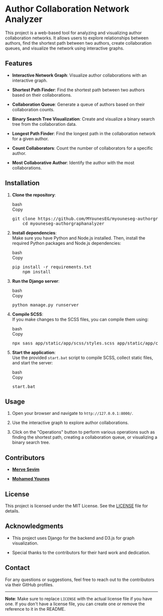 <div class="ds-markdown ds-markdown--block" style="--ds-md-zoom: 1.143;">
    <h1>Author Collaboration Network Analyzer</h1>
    <p>This project is a web-based tool for analyzing and visualizing author collaboration networks. It allows users to
        explore relationships between authors, find the shortest path between two authors, create collaboration queues,
        and visualize the network using interactive graphs.</p>
    <h2>Features</h2>
    <ul>
        <li>
            <p><strong>Interactive Network Graph</strong>: Visualize author collaborations with an interactive graph.
            </p>
        </li>
        <li>
            <p><strong>Shortest Path Finder</strong>: Find the shortest path between two authors based on their
                collaborations.</p>
        </li>
        <li>
            <p><strong>Collaboration Queue</strong>: Generate a queue of authors based on their collaboration counts.
            </p>
        </li>
        <li>
            <p><strong>Binary Search Tree Visualization</strong>: Create and visualize a binary search tree from the
                collaboration data.</p>
        </li>
        <li>
            <p><strong>Longest Path Finder</strong>: Find the longest path in the collaboration network for a given
                author.</p>
        </li>
        <li>
            <p><strong>Count Collaborators</strong>: Count the number of collaborators for a specific author.</p>
        </li>
        <li>
            <p><strong>Most Collaborative Author</strong>: Identify the author with the most collaborations.</p>
        </li>
    </ul>
    <h2>Installation</h2>
    <ol start="1">
        <li>
            <p><strong>Clone the repository</strong>:</p>
            <div class="md-code-block">
                <div class="md-code-block-banner-wrap">
                    <div class="md-code-block-banner">
                        <div class="md-code-block-infostring">bash</div>
                        <div class="md-code-block-action">
                            <div class="ds-markdown-code-copy-button">Copy</div>
                        </div>
                    </div>
                </div>
                <pre><span class="token function">git</span> clone https://github.com/MYounesEG/myouneseg-authorgraphanalyzer.git
    <span class="token builtin class-name">cd</span> myouneseg-authorgraphanalyzer</pre>
            </div>
        </li>
        <li>
            <p><strong>Install dependencies</strong>:<br>Make sure you have Python and Node.js installed. Then, install
                the required Python packages and Node.js dependencies:</p>
            <div class="md-code-block">
                <div class="md-code-block-banner-wrap">
                    <div class="md-code-block-banner">
                        <div class="md-code-block-infostring">bash</div>
                        <div class="md-code-block-action">
                            <div class="ds-markdown-code-copy-button">Copy</div>
                        </div>
                    </div>
                </div>
                <pre>pip <span class="token function">install</span> <span class="token parameter variable">-r</span> requirements.txt
    <span class="token function">npm</span> <span class="token function">install</span></pre>
            </div>
        </li>
        <li>
            <p><strong>Run the Django server</strong>:</p>
            <div class="md-code-block">
                <div class="md-code-block-banner-wrap">
                    <div class="md-code-block-banner">
                        <div class="md-code-block-infostring">bash</div>
                        <div class="md-code-block-action">
                            <div class="ds-markdown-code-copy-button">Copy</div>
                        </div>
                    </div>
                </div>
                <pre>python manage.py runserver</pre>
            </div>
        </li>
        <li>
            <p><strong>Compile SCSS</strong>:<br>If you make changes to the SCSS files, you can compile them using:</p>
            <div class="md-code-block">
                <div class="md-code-block-banner-wrap">
                    <div class="md-code-block-banner">
                        <div class="md-code-block-infostring">bash</div>
                        <div class="md-code-block-action">
                            <div class="ds-markdown-code-copy-button">Copy</div>
                        </div>
                    </div>
                </div>
                <pre>npx sass app/static/app/scss/styles.scss app/static/app/css/styles.css</pre>
            </div>
        </li>
        <li>
            <p><strong>Start the application</strong>:<br>Use the provided <code>start.bat</code> script to compile
                SCSS, collect static files, and start the server:</p>
            <div class="md-code-block">
                <div class="md-code-block-banner-wrap">
                    <div class="md-code-block-banner">
                        <div class="md-code-block-infostring">bash</div>
                        <div class="md-code-block-action">
                            <div class="ds-markdown-code-copy-button">Copy</div>
                        </div>
                    </div>
                </div>
                <pre>start.bat</pre>
            </div>
        </li>
    </ol>
    <h2>Usage</h2>
    <ol start="1">
        <li>
            <p>Open your browser and navigate to <code>http://127.0.0.1:8000/</code>.</p>
        </li>
        <li>
            <p>Use the interactive graph to explore author collaborations.</p>
        </li>
        <li>
            <p>Click on the "Operations" button to perform various operations such as finding the shortest path,
                creating a collaboration queue, or visualizing a binary search tree.</p>
        </li>
    </ol>
    <h2>Contributors</h2>
    <ul>
        <li>
            <p><strong><a href="https://github.com/MerveSevim44" target="_blank" rel="noreferrer">Merve
                        Sevim</a></strong></p>
        </li>
        <li>
            <p><strong><a href="https://github.com/MYounesEG" target="_blank" rel="noreferrer">Mohamed
                        Younes</a></strong></p>
        </li>
    </ul>
    <h2>License</h2>
    <p>This project is licensed under the MIT License. See the <a href="LICENSE" target="_blank"
            rel="noreferrer">LICENSE</a> file for details.</p>
    <h2>Acknowledgments</h2>
    <ul>
        <li>
            <p>This project uses Django for the backend and D3.js for graph visualization.</p>
        </li>
        <li>
            <p>Special thanks to the contributors for their hard work and dedication.</p>
        </li>
    </ul>
    <h2>Contact</h2>
    <p>For any questions or suggestions, feel free to reach out to the contributors via their GitHub profiles.</p>
    <hr>
    <p><strong>Note</strong>: Make sure to replace <code>LICENSE</code> with the actual license file if you have one. If
        you don't have a license file, you can create one or remove the reference to it in the README.</p>
</div>
